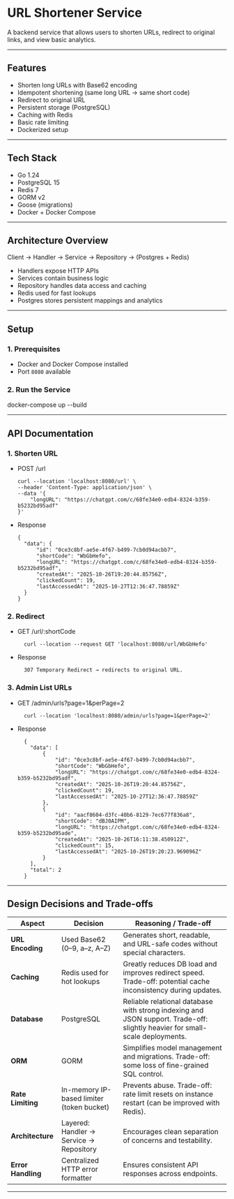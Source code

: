 # URL Shortener Service

A backend service that allows users to shorten URLs, redirect to original links, and view basic analytics.

---

## Features

- Shorten long URLs with Base62 encoding  
- Idempotent shortening (same long URL → same short code)  
- Redirect to original URL  
- Persistent storage (PostgreSQL)  
- Caching with Redis  
- Basic rate limiting  
- Dockerized setup  

---

## Tech Stack

- Go 1.24  
- PostgreSQL 15  
- Redis 7  
- GORM v2  
- Goose (migrations)  
- Docker + Docker Compose  

---

## Architecture Overview
Client → Handler → Service → Repository → (Postgres + Redis)
- Handlers expose HTTP APIs  
- Services contain business logic  
- Repository handles data access and caching  
- Redis used for fast lookups  
- Postgres stores persistent mappings and analytics

---

## Setup

### 1. Prerequisites
- Docker and Docker Compose installed  
- Port `8080` available  

### 2. Run the Service
docker-compose up --build

---

## API Documentation

### 1. Shorten URL
- POST /url
  ```
  curl --location 'localhost:8080/url' \
  --header 'Content-Type: application/json' \
  --data '{
      "longURL": "https://chatgpt.com/c/68fe34e0-edb4-8324-b359-b5232bd95adf"
  }'
  ```
- Response
  ```
  {
    "data": {
        "id": "0ce3c8bf-ae5e-4f67-b499-7cb0d94acbb7",
        "shortCode": "WbGbHefo",
        "longURL": "https://chatgpt.com/c/68fe34e0-edb4-8324-b359-b5232bd95adf",
        "createdAt": "2025-10-26T19:20:44.85756Z",
        "clickedCount": 19,
        "lastAccessedAt": "2025-10-27T12:36:47.78859Z"
    }
  }
  ```
### 2. Redirect
- GET /url/:shortCode
  ```
    curl --location --request GET 'localhost:8080/url/WbGbHefo'
  ```
- Response
  ```
    307 Temporary Redirect → redirects to original URL.
  ```

### 3. Admin List URLs
- GET /admin/urls?page=1&perPage=2
  ```
    curl --location 'localhost:8080/admin/urls?page=1&perPage=2'
  ```
- Response
  ```
    {
      "data": [
          {
              "id": "0ce3c8bf-ae5e-4f67-b499-7cb0d94acbb7",
              "shortCode": "WbGbHefo",
              "longURL": "https://chatgpt.com/c/68fe34e0-edb4-8324-b359-b5232bd95adf",
              "createdAt": "2025-10-26T19:20:44.85756Z",
              "clickedCount": 19,
              "lastAccessedAt": "2025-10-27T12:36:47.78859Z"
          },
          {
              "id": "aacf8604-d3fc-40b6-8129-7ec677f836a8",
              "shortCode": "dBJ0AIPM",
              "longURL": "https://chatgpt.com/c/68fe34e0-edb4-8324-b359-b5232bd95ade",
              "createdAt": "2025-10-26T16:11:38.450912Z",
              "clickedCount": 15,
              "lastAccessedAt": "2025-10-26T19:20:23.969096Z"
          }
      ],
      "total": 2
    }
  ```
---

## Design Decisions and Trade-offs

| Aspect | Decision | Reasoning / Trade-off |
|--------|-----------|------------------------|
| **URL Encoding** | Used Base62 (0–9, a–z, A–Z) | Generates short, readable, and URL-safe codes without special characters. |
| **Caching** | Redis used for hot lookups | Greatly reduces DB load and improves redirect speed. Trade-off: potential cache inconsistency during updates. |
| **Database** | PostgreSQL | Reliable relational database with strong indexing and JSON support. Trade-off: slightly heavier for small-scale deployments. |
| **ORM** | GORM | Simplifies model management and migrations. Trade-off: some loss of fine-grained SQL control. |
| **Rate Limiting** | In-memory IP-based limiter (token bucket) | Prevents abuse. Trade-off: rate limit resets on instance restart (can be improved with Redis). |
| **Architecture** | Layered: Handler → Service → Repository | Encourages clean separation of concerns and testability. |
| **Error Handling** | Centralized HTTP error formatter | Ensures consistent API responses across endpoints. |

---




